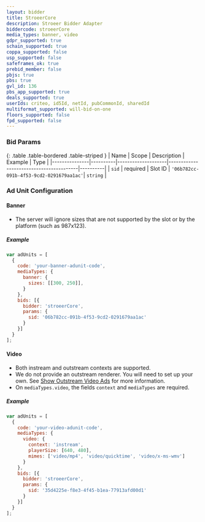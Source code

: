 ```yaml
---
layout: bidder
title: StroeerCore
description: Stroeer Bidder Adapter
biddercode: stroeerCore
media_types: banner, video
gdpr_supported: true
schain_supported: true
coppa_supported: false
usp_supported: false
safeframes_ok: true
prebid_member: false
pbjs: true
pbs: true
gvl_id: 136
pbs_app_supported: true
deals_supported: true
userIds: criteo, id5Id, netId, pubCommonId, sharedId
multiformat_supported: will-bid-on-one
floors_supported: false
fpd_supported: false
---
```


### Bid Params

{: .table .table-bordered .table-striped }
| Name          | Scope    | Description        | Example                                 | Type     |
|---------------|----------|--------------------|-----------------------------------------|----------|
| `sid`         | required | Slot ID            | `'06b782cc-091b-4f53-9cd2-0291679aa1ac'`| `string` |


### Ad Unit Configuration

#### Banner

* The server will ignore sizes that are not supported by the slot or by the platform (such as 987x123).

##### Example

```javascript
var adUnits = [
  { 
    code: 'your-banner-adunit-code',
    mediaTypes: {
      banner: {
        sizes: [[300, 250]],
      }
    },
    bids: [{
      bidder: 'stroeerCore',
      params: {
        sid: '06b782cc-091b-4f53-9cd2-0291679aa1ac'
      }    
    }]
  }
];
```

#### Video

* Both instream and outstream contexts are supported.
* We do not provide an outstream renderer. You will need to set up your own. See [Show Outstream Video Ads](/dev-docs/show-outstream-video-ads.html) for more information.
* On `mediaTypes.video`, the fields `context` and `mediaTypes` are required.

##### Example

```javascript
var adUnits = [
  {
    code: 'your-video-adunit-code',
    mediaTypes: {
      video: {
        context: 'instream',
        playerSize: [640, 480],
        mimes: ['video/mp4', 'video/quicktime', 'video/x-ms-wmv']
      }
    },
    bids: [{
      bidder: 'stroeerCore',
      params: {
        sid: '35d4225e-f8e3-4f45-b1ea-77913afd00d1'
      }
    }]
  }
];
```
